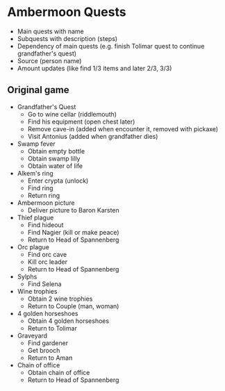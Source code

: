 # Ambermoon Quests

- Main quests with name
- Subquests with description (steps)
- Dependency of main quests (e.g. finish Tolimar quest to continue grandfather's quest)
- Source (person name)
- Amount updates (like find 1/3 items and later 2/3, 3/3)


## Original game

- Grandfather's Quest
  - Go to wine cellar (riddlemouth)
  - Find his equipment (open chest later)
  - Remove cave-in (added when encounter it, removed with pickaxe)
  - Visit Antonius (added when grandfather dies)
- Swamp fever
  - Obtain empty bottle
  - Obtain swamp lilly
  - Obtain water of life
- Alkem's ring
  - Enter crypta (unlock)
  - Find ring
  - Return ring
- Ambermoon picture
  - Deliver picture to Baron Karsten
- Thief plague
  - Find hideout
  - Find Nagier (kill or make peace)
  - Return to Head of Spannenberg
- Orc plague
  - Find orc cave
  - Kill orc leader
  - Return to Head of Spannenberg
- Sylphs
  - Find Selena
- Wine trophies
  - Obtain 2 wine trophies
  - Return to Couple (man, woman)
- 4 golden horseshoes
  - Obtain 4 golden horseshoes
  - Return to Tolimar
- Graveyard
  - Find gardener
  - Get brooch
  - Return to Aman
- Chain of office
  - Obtain chain of office
  - Return to Head of Spannenberg
